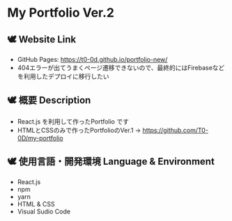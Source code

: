 # My Portfolio Ver.2

## 🕊 Website Link
* GitHub Pages: https://t0-0d.github.io/portfolio-new/
* 404エラーが出てうまくページ遷移できないので、最終的にはFirebaseなどを利用したデプロイに移行したい

## 🕊 概要 Description
* React.js を利用して作ったPortfolio です
* HTMLとCSSのみで作ったPortfolioのVer.1 -> https://github.com/T0-0D/my-portfolio

## 🕊 使用言語・開発環境 Language & Environment
* React.js
* npm
* yarn
* HTML & CSS
* Visual Sudio Code
